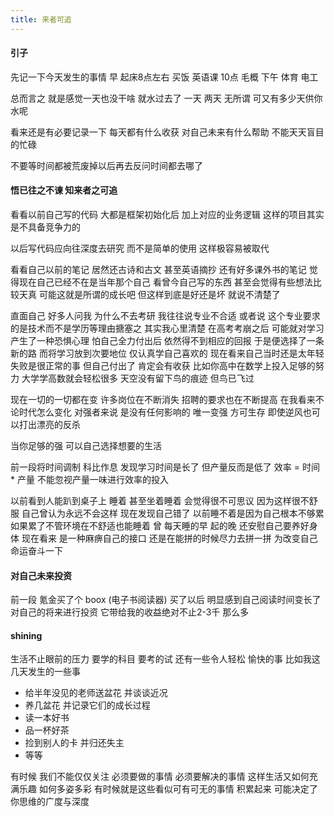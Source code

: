 ```yaml
---
title: 来者可追
---
```

#### 引子
先记一下今天发生的事情
早 起床8点左右 买饭 英语课 10点 毛概
下午 体育 电工

总而言之 就是感觉一天也没干啥 就水过去了
一天 两天 无所谓 可又有多少天供你水呢

看来还是有必要记录一下 每天都有什么收获 对自己未来有什么帮助  不能天天盲目的忙碌

不要等时间都被荒废掉以后再去反问时间都去哪了

#### 悟已往之不谏  知来者之可追
看看以前自己写的代码 大都是框架初始化后 加上对应的业务逻辑  这样的项目其实是不具备竞争力的

以后写代码应向往深度去研究 而不是简单的使用 这样极容易被取代

看看自己以前的笔记  居然还古诗和古文  甚至英语摘抄 还有好多课外书的笔记  觉得现在自己已经不在是当年那个自己  看曾今自己写的东西 甚至会觉得有些想法比较天真 可能这就是所谓的成长吧 但这样到底是好还是坏 就说不清楚了        


直面自己
好多人问我 为什么不去考研 我往往说专业不合适 或者说 这个专业要求的是技术而不是学历等理由搪塞之 其实我心里清楚 在高考考崩之后 可能就对学习产生了一种恐惧心理 怕自己全力付出后 依然得不到相应的回报 于是便选择了一条新的路 而将学习放到次要地位 仅认真学自己喜欢的 现在看来自己当时还是太年轻 失败是很正常的事 但自己付出了 肯定会有收获  比如你高中在数学上投入足够的努力 大学学高数就会轻松很多
天空没有留下鸟的痕迹  但鸟已飞过

现在一切的一切都在变 许多岗位在不断消失 招聘的要求也在不断提高 在我看来不论时代怎么变化 对强者来说 是没有任何影响的 唯一变强 方可生存 即使逆风也可以打出漂亮的反杀 

当你足够的强 可以自己选择想要的生活

前一段将时间调制 科比作息 发现学习时间是长了 但产量反而是低了
效率 = 时间 * 产量 
不能忽视产量一味进行效率的投入


以前看到人能趴到桌子上 睡着 甚至坐着睡着 会觉得很不可思议 因为这样很不舒服 自己曾认为永远不会这样
现在发现自己错了 以前睡不着是因为自己根本不够累 如果累了不管环境在不舒适也能睡着 
曾 每天睡的早 起的晚 还安慰自己要养好身体 
现在看来 是一种麻痹自己的接口 还是在能拼的时候尽力去拼一拼 为改变自己命运奋斗一下

#### 对自己未来投资
前一段 氪金买了个 boox (电子书阅读器) 买了以后 明显感到自己阅读时间变长了 对自己的将来进行投资 它带给我的收益绝对不止2-3千 那么多

#### shining
生活不止眼前的压力 要学的科目 要考的试 还有一些令人轻松 愉快的事 比如我这几天发生的一些事
* 给半年没见的老师送盆花 并谈谈近况
* 养几盆花 并记录它们的成长过程
* 读一本好书
* 品一杯好茶
* 捡到别人的卡 并归还失主
* 等等

有时候 我们不能仅仅关注 必须要做的事情 必须要解决的事情 这样生活又如何充满乐趣 如何多姿多彩 有时候就是这些看似可有可无的事情 积累起来 可能决定了你思维的广度与深度
